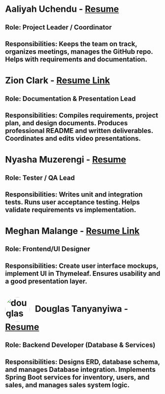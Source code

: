 # Aaliyah Uchendu - [Resume](./project-plan/resumes/Aaliyah_Resume/)  
## Role: Project Leader / Coordinator
## Responsibilities: Keeps the team on track, organizes meetings, manages the GitHub repo. Helps with requirements and documentation.


# Zion Clark - [Resume Link](./project-plan/resumes/Zion_Resume/)  
## Role: Documentation & Presentation Lead
## Responsibilities: Compiles requirements, project plan, and design documents. Produces professional README and written deliverables. Coordinates and edits video presentations.


# Nyasha Muzerengi - [Resume](./project-plan/resumes/Nyasha_Resume/)  
## Role: Tester / QA Lead
## Responsibilities: Writes unit and integration tests. Runs user acceptance testing. Helps validate requirements vs implementation.


# Meghan Malange - [Resume Link](./project-plan/resumes/Meghan_Resume/)  
## Role: Frontend/UI Designer
## Responsibilities: Create user interface mockups, implement UI in Thymeleaf. Ensures usability and a good presentation layer.


# <img src=".../img/team-pictures/douglas.jpg" alt="douglas" width="80" height="80" style="border-radius:50%; vertical-align:middle; margin-right:10px;"/> Douglas Tanyanyiwa - [Resume](./project-plan/resumes/Douglas_Resume/)  
## Role: Backend Developer (Database & Services)
## Responsibilities: Designs ERD, database schema, and manages Database integration. Implements Spring Boot services for inventory, users, and sales, and manages sales system logic.










